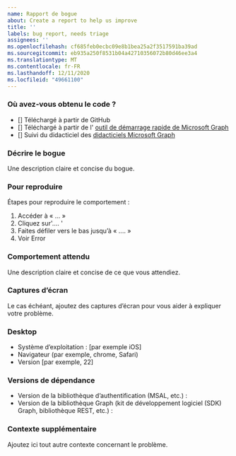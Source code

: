```yaml
---
name: Rapport de bogue
about: Create a report to help us improve
title: ''
labels: bug report, needs triage
assignees: ''
ms.openlocfilehash: cf685feb0ecbc09e8b1bea25a2f3517591ba39ad
ms.sourcegitcommit: eb935a250f8531b04a42710356072b80d46ee3a4
ms.translationtype: MT
ms.contentlocale: fr-FR
ms.lasthandoff: 12/11/2020
ms.locfileid: "49661100"
---
```

### <a name="where-did-you-get-the-code"></a>Où avez-vous obtenu le code ?

- [] Téléchargé à partir de GitHub
- [] Téléchargé à partir de l' [outil de démarrage rapide de Microsoft Graph](https://developer.microsoft.com/graph/quick-start)
- [] Suivi du didacticiel des [didacticiels Microsoft Graph](https://docs.microsoft.com/graph/tutorials)

### <a name="describe-the-bug"></a>Décrire le bogue

Une description claire et concise du bogue.

### <a name="to-reproduce"></a>Pour reproduire

Étapes pour reproduire le comportement :

1. Accéder à « ... »
1. Cliquez sur'.... '
1. Faites défiler vers le bas jusqu’à « .... »
1. Voir Error

### <a name="expected-behavior"></a>Comportement attendu

Une description claire et concise de ce que vous attendiez.

### <a name="screenshots"></a>Captures d’écran

Le cas échéant, ajoutez des captures d’écran pour vous aider à expliquer votre problème.

### <a name="desktop"></a>Desktop

- Système d’exploitation : [par exemple iOS]
- Navigateur (par exemple, chrome, Safari)
- Version [par exemple, 22]

### <a name="dependency-versions"></a>Versions de dépendance

- Version de la bibliothèque d’authentification (MSAL, etc.) :
- Version de la bibliothèque Graph (kit de développement logiciel (SDK) Graph, bibliothèque REST, etc.) :

### <a name="additional-context"></a>Contexte supplémentaire

Ajoutez ici tout autre contexte concernant le problème.
